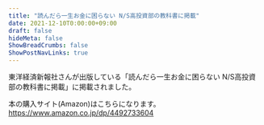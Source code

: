 ```yaml
---
title: "読んだら一生お金に困らない N/S高投資部の教科書に掲載"
date: 2021-12-10T0:00:00+09:00
draft: false
hideMeta: false
ShowBreadCrumbs: false
ShowPostNavLinks: true
---
```


東洋経済新報社さんが出版している「読んだら一生お金に困らない N/S高投資部の教科書に掲載」に掲載されました。

本の購入サイト(Amazon)はこちらになります。
https://www.amazon.co.jp/dp/4492733604
